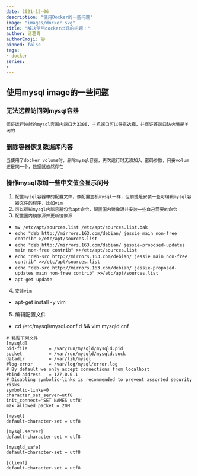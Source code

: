 ```yaml
---
date: 2021-12-06
description: "使用Docker的一些问题"
image: "images/docker.svg"
title: "解决使用docker出现的问题！"
author: 诸葛青
authorEmoji: 😃
pinned: false
tags:
- docker
series:
- 
---
```


## 使用mysql image的一些问题

### 无法远程访问到mysql容器
`保证运行映射的mysql容器内端口为3306，主机端口可以任意选择，并保证该端口防火墙是关闭的`

### 删除容器恢复数据库内容
`当使用了docker volume时，删除mysql容器，再次运行时无须加入 密码参数，只要volum还是同一个，数据就依然存在`

### 操作mysql添加一些中文值会显示问号
1. `配置mysql容器中的配置文件，像配置主机mysql一样，但前提是安装一些可编辑mysql容器文件的程序，比如vim`
2. `可以得知mysql内部容器包含apt命令，配置国内镜像源并安装一些自己需要的命令`
3. `配置国内镜像源并更新镜像源`
* `mv /etc/apt/sources.list /etc/apt/sources.list.bak`
* `echo "deb http://mirrors.163.com/debian/ jessie main non-free contrib" >/etc/apt/sources.list`
* `echo "deb http://mirrors.163.com/debian/ jessie-proposed-updates main non-free contrib" >>/etc/apt/sources.list`
* `echo "deb-src http://mirrors.163.com/debian/ jessie main non-free contrib" >>/etc/apt/sources.list`
* `echo "deb-src http://mirrors.163.com/debian/ jessie-proposed-updates main non-free contrib" >>/etc/apt/sources.list`
* `apt-get update `
4. `安装vim`
* apt-get install -y vim
5. 编辑配置文件
* cd /etc/mysql/mysql.conf.d && vim mysqld.cnf
```Conf
# 粘贴下列文件
[mysqld]
pid-file        = /var/run/mysqld/mysqld.pid
socket          = /var/run/mysqld/mysqld.sock
datadir         = /var/lib/mysql
#log-error      = /var/log/mysql/error.log
# By default we only accept connections from localhost
#bind-address   = 127.0.0.1
# Disabling symbolic-links is recommended to prevent assorted security risks
symbolic-links=0
character_set_server=utf8
init_connect='SET NAMES utf8'
max_allowed_packet = 20M

[mysql]
default-character-set = utf8

[mysql.server]
default-character-set = utf8

[mysqld_safe]
default-character-set = utf8

[client]
default-character-set = utf8
```
